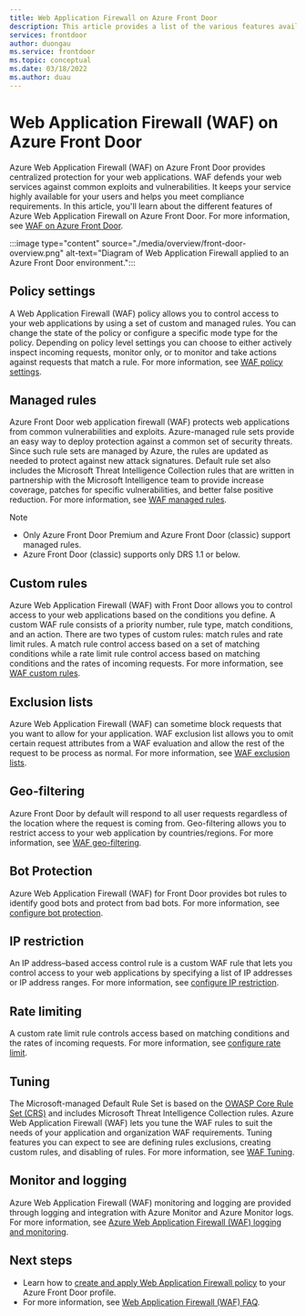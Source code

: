 ```yaml
---
title: Web Application Firewall on Azure Front Door
description: This article provides a list of the various features available with Web Application Firewall (WAF) on Azure Front Door. 
services: frontdoor
author: duongau
ms.service: frontdoor
ms.topic: conceptual
ms.date: 03/18/2022
ms.author: duau
---
```


# Web Application Firewall (WAF) on Azure Front Door

Azure Web Application Firewall (WAF) on Azure Front Door provides centralized protection for your web applications. WAF defends your web services against common exploits and vulnerabilities. It keeps your service highly available for your users and helps you meet compliance requirements. In this article, you'll learn about the different features of Azure Web Application Firewall on Azure Front Door. For more information, see [WAF on Azure Front Door](../web-application-firewall/afds/afds-overview.md).

:::image type="content" source="./media/overview/front-door-overview.png" alt-text="Diagram of Web Application Firewall applied to an Azure Front Door environment.":::

## Policy settings

A Web Application Firewall (WAF) policy allows you to control access to your web applications by using a set of custom and managed rules. You can change the state of the policy or configure a specific mode type for the policy. Depending on policy level settings you can choose to either actively inspect incoming requests, monitor only, or to monitor and take actions against requests that match a rule. For more information, see [WAF policy settings](../web-application-firewall/afds/waf-front-door-policy-settings.md).

## Managed rules

Azure Front Door web application firewall (WAF) protects web applications from common vulnerabilities and exploits. Azure-managed rule sets provide an easy way to deploy protection against a common set of security threats. Since such rule sets are managed by Azure, the rules are updated as needed to protect against new attack signatures. Default rule set also includes the Microsoft Threat Intelligence Collection rules that are written in partnership with the Microsoft Intelligence team to provide increase coverage, patches for specific vulnerabilities, and better false positive reduction. For more information, see [WAF managed rules](../web-application-firewall/afds/waf-front-door-drs.md).

> [!NOTE]
> * Only Azure Front Door Premium and Azure Front Door (classic) support managed rules. 
> * Azure Front Door (classic) supports only DRS 1.1 or below.
>

## Custom rules

Azure Web Application Firewall (WAF) with Front Door allows you to control access to your web applications based on the conditions you define. A custom WAF rule consists of a priority number, rule type, match conditions, and an action. There are two types of custom rules: match rules and rate limit rules. A match rule control access based on a set of matching conditions while a rate limit rule control access based on matching conditions and the rates of incoming requests. For more information, see [WAF custom rules](../web-application-firewall/afds/waf-front-door-custom-rules.md).

## Exclusion lists

Azure Web Application Firewall (WAF) can sometime block requests that you want to allow for your application. WAF exclusion list allows you to omit certain request attributes from a WAF evaluation and allow the rest of the request to be process as normal. For more information, see [WAF exclusion lists](../web-application-firewall/afds/waf-front-door-exclusion.md).

## Geo-filtering

Azure Front Door by default will respond to all user requests regardless of the location where the request is coming from. Geo-filtering allows you to restrict access to your web application by countries/regions. For more information, see [WAF geo-filtering](../web-application-firewall/afds/waf-front-door-geo-filtering.md).

## Bot Protection

Azure Web Application Firewall (WAF) for Front Door provides bot rules to identify good bots and protect from bad bots. For more information, see [configure bot protection](../web-application-firewall/afds/waf-front-door-policy-configure-bot-protection.md).

## IP restriction

An IP address–based access control rule is a custom WAF rule that lets you control access to your web applications by specifying a list of IP addresses or IP address ranges. For more information, see [configure IP restriction](../web-application-firewall/afds/waf-front-door-configure-ip-restriction.md).

## Rate limiting

A custom rate limit rule controls access based on matching conditions and the rates of incoming requests. For more information, see [configure rate limit](../web-application-firewall/afds/waf-front-door-rate-limit-powershell.md).

## Tuning

The Microsoft-managed Default Rule Set is based on the [OWASP Core Rule Set (CRS)](https://github.com/SpiderLabs/owasp-modsecurity-crs/tree/v3.1/dev) and includes Microsoft Threat Intelligence Collection rules. Azure Web Application Firewall (WAF) lets you tune the WAF rules to suit the needs of your application and organization WAF requirements. Tuning features you can expect to see are defining rules exclusions, creating custom rules, and disabling of rules. For more information, see [WAF Tuning](../web-application-firewall/afds/waf-front-door-tuning.md).

## Monitor and logging

Azure Web Application Firewall (WAF) monitoring and logging are provided through logging and integration with Azure Monitor and Azure Monitor logs. For more information, see [Azure Web Application Firewall (WAF) logging and monitoring](../web-application-firewall/afds/waf-front-door-monitor.md).

## Next steps

* Learn how to [create and apply Web Application Firewall policy](../web-application-firewall/afds/waf-front-door-create-portal.md) to your Azure Front Door profile.
* For more information, see [Web Application Firewall (WAF) FAQ](../web-application-firewall/afds/waf-faq.yml).